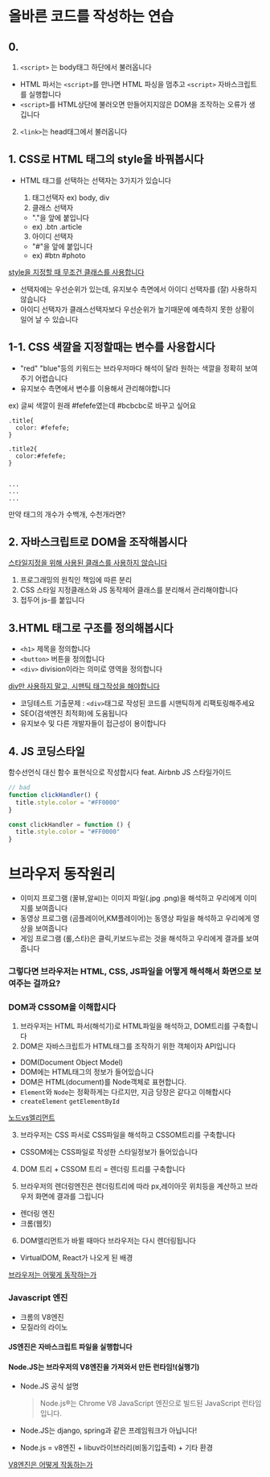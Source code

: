 # 올바른 코드를 작성하는 연습

## 0.

1. `<script>` 는 body태그 하단에서 불러옵니다

- HTML 파서는 `<script>`를 만나면 HTML 파싱을 멈추고 `<script>` 자바스크립트를 실행합니다
- `<script>`를 HTML상단에 불러오면 만들어지지않은 DOM을 조작하는 오류가 생깁니다

2. `<link>`는 head태그에서 불러옵니다

## 1. CSS로 HTML 태그의 style을 바꿔봅시다

- HTML 태그를 선택하는 선택자는 3가지가 있습니다

  1. 태그선택자 ex) body, div
  2. 클래스 선택자

  - "."을 앞에 붙입니다
  - ex) .btn .article

  3. 아이디 선택자

  - "#"을 앞에 붙입니다
  - ex) #btn #photo

[style을 지정할 때 무조건 클래스를 사용합니다](https://ui.toast.com/fe-guide/ko_HTMLCSS#%EC%8A%A4%ED%83%80%EC%9D%BC-%EC%A7%80%EC%A0%95-%EC%8B%9C-%EC%95%84%EC%9D%B4%EB%94%94-%EB%8C%80%EC%8B%A0-%ED%81%B4%EB%9E%98%EC%8A%A4%EB%A5%BC-%EC%82%AC%EC%9A%A9%ED%95%9C%EB%8B%A4)

- 선택자에는 우선순위가 있는데, 유지보수 측면에서 아이디 선택자를 (잘) 사용하지 않습니다
- 아이디 선택자가 클래스선택자보다 우선순위가 높기때문에 예측하지 못한 상황이 일어 날 수 있습니다

## 1-1. CSS 색깔을 지정할때는 변수를 사용합시다

- "red" "blue"등의 키워드는 브라우저마다 해석이 달라 원하는 색깔을 정확히 보여주기 어렵습니다
- 유지보수 측면에서 변수를 이용해서 관리해야합니다

ex) 글씨 색깔이 원래 #fefefe였는데 #bcbcbc로 바꾸고 싶어요

```
.title{
  color: #fefefe;
}

.title2{
  color:#fefefe;
}


...
...
...
```

만약 태그의 개수가 수백개, 수천개라면?

## 2. 자바스크립트로 DOM을 조작해봅시다

[스타일지정을 위해 사용된 클래스를 사용하지 않습니다](https://ui.toast.com/fe-guide/ko_HTMLCSS#%EC%9E%90%EB%B0%94%EC%8A%A4%ED%81%AC%EB%A6%BD%ED%8A%B8-hook%EC%97%90%EC%84%9C-%EC%8A%A4%ED%83%80%EC%9D%BC-%EC%A7%80%EC%A0%95%EC%9D%84-%EC%9C%84%ED%95%B4-%EB%A7%8C%EB%93%A4%EC%96%B4%EC%A7%84-%ED%81%B4%EB%9E%98%EC%8A%A4%EB%A5%BC-%EC%82%AC%EC%9A%A9%ED%95%98%EC%A7%80-%EC%95%8A%EB%8A%94%EB%8B%A4)

1. 프로그래밍의 원칙인 책임에 따른 분리
2. CSS 스타일 지정클래스와 JS 동작제어 클래스를 분리해서 관리해야합니다
3. 접두어 js-를 붙입니다

## 3.HTML 태그로 구조를 정의해봅시다

- `<h1>` 제목을 정의합니다
- `<button>` 버튼을 정의합니다
- `<div>` division이라는 의미로 영역을 정의합니다

[div만 사용하지 말고, 시맨틱 태그작성을 해야합니다](https://ui.toast.com/fe-guide/ko_HTMLCSS#%EB%AA%A9%EC%A0%81%EC%97%90-%EB%A7%9E%EB%8A%94-html-%ED%83%9C%EA%B7%B8%EB%A5%BC-%EC%82%AC%EC%9A%A9%ED%95%9C%EB%8B%A4)

- 코딩테스트 기출문제 : `<div>`태그로 작성된 코드를 시맨틱하게 리팩토링해주세요
- SEO(검색엔진 최적화)에 도움됩니다
- 유지보수 및 다른 개발자들이 접근성이 용이합니다

## 4. JS 코딩스타일

함수선언식 대신 함수 표현식으로 작성합시다 feat. Airbnb JS 스타일가이드

```js
// bad
function clickHandler() {
  title.style.color = "#FF0000"
}

const clickHandler = function () {
  title.style.color = "#FF0000"
}
```

# 브라우저 동작원리

- 이미지 프로그램 (꿀뷰,알씨)는 이미지 파일(.jpg .png)을 해석하고 우리에게 이미지를 보여줍니다
- 동영상 프로그램 (곰플레이어,KM플레이어)는 동영상 파일을 해석하고 우리에게 영상을 보여줍니다
- 게임 프로그램 (롤,스타)은 클릭,키보드누르는 것을 해석하고 우리에게 결과를 보여줍니다

### 그렇다면 브라우저는 HTML, CSS, JS파일을 어떻게 해석해서 화면으로 보여주는 걸까요?

### DOM과 CSSOM을 이해합시다

1. 브라우저는 HTML 파서(해석기)로 HTML파일을 해석하고, DOM트리를 구축합니다
2. DOM은 자바스크립트가 HTML태그를 조작하기 위한 객체이자 API입니다

- DOM(Document Object Model)
- DOM에는 HTML태그의 정보가 들어있습니다
- DOM은 HTML(document)를 Node객체로 표현합니다.
- `Element`와 `Node`는 정확하게는 다르지만, 지금 당장은 같다고 이해합시다
- `createElement` `getElementById`

[노드vs엘리먼트](https://img1.daumcdn.net/thumb/R1280x0/?scode=mtistory2&fname=https%3A%2F%2Fblog.kakaocdn.net%2Fdn%2FcxY8s1%2FbtqziD5fNy3%2Fri1R7tkD108xKle2BgRE8k%2Fimg.jpg)

3. 브라우저는 CSS 파서로 CSS파일을 해석하고 CSSOM트리를 구축합니다

- CSSOM에는 CSS파일로 작성한 스타일정보가 들어있습니다

4. DOM 트리 + CSSOM 트리 = 렌더링 트리를 구축합니다

5. 브라우저의 렌더링엔진은 렌더링트리에 따라 px,레이아웃 위치등을 계산하고 브라우저 화면에 결과를 그립니다

- 렌더링 엔진
- 크롬(웹킷)

6. DOM엘리먼트가 바뀔 때마다 브라우저는 다시 렌더링됩니다

- VirtualDOM, React가 나오게 된 배경

[브라우저는 어떻게 동작하는가](https://d2.naver.com/helloworld/59361)

### Javascript 엔진

- 크롬의 V8엔진
- 모질라의 라이노

#### JS엔진은 자바스크립트 파일을 실행합니다

#### Node.JS는 브라우저의 V8엔진을 가져와서 만든 런타임!(실행기)

- Node.JS 공식 설명

  > Node.js®는 Chrome V8 JavaScript 엔진으로 빌드된 JavaScript 런타임입니다.

- Node.JS는 django, spring과 같은 프레임워크가 아닙니다!

- Node.js = v8엔진 + libuv라이브러리(비동기입출력) + 기타 환경

[V8엔진은 어떻게 작동하는가](https://engineering.huiseoul.com/%EC%9E%90%EB%B0%94%EC%8A%A4%ED%81%AC%EB%A6%BD%ED%8A%B8%EB%8A%94-%EC%96%B4%EB%96%BB%EA%B2%8C-%EC%9E%91%EB%8F%99%ED%95%98%EB%8A%94%EA%B0%80-v8-%EC%97%94%EC%A7%84%EC%9D%98-%EB%82%B4%EB%B6%80-%EC%B5%9C%EC%A0%81%ED%99%94%EB%90%9C-%EC%BD%94%EB%93%9C%EB%A5%BC-%EC%9E%91%EC%84%B1%EC%9D%84-%EC%9C%84%ED%95%9C-%EB%8B%A4%EC%84%AF-%EA%B0%80%EC%A7%80-%ED%8C%81-6c6f9832c1d9)
